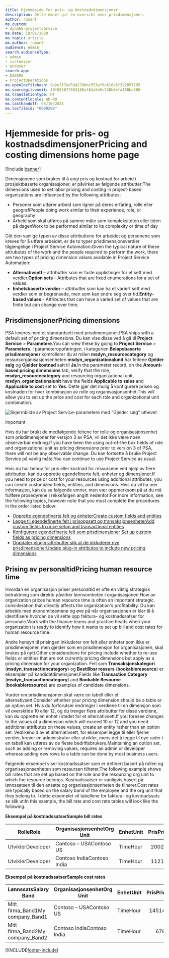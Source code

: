 ```yaml
---
title: Hjemmeside for pris- og kostnadsdimensjoner
description: Dette emnet gir en oversikt over prisdimensjoner.
author: rumant
ms.custom:
- dyn365-projectservice
ms.date: 10/01/2020
ms.topic: article
ms.author: rumant
audience: Admin
search.audienceType:
- admin
- customizer
- enduser
search.app:
- D365PS
- ProjectOperations
ms.openlocfilehash: 9a2e2f7ed394229bbc553af9e616a6f322857195
ms.sourcegitcommit: 40f68387f594180af64a5e5c748b6efa188bd300
ms.translationtype: HT
ms.contentlocale: nb-NO
ms.lasthandoff: 05/10/2021
ms.locfileid: "6009268"
---
```

# <a name="pricing-and-costing-dimensions-home-page"></a><span data-ttu-id="51764-103">Hjemmeside for pris- og kostnadsdimensjoner</span><span class="sxs-lookup"><span data-stu-id="51764-103">Pricing and costing dimensions home page</span></span>

[!include [banner](../includes/psa-now-project-operations.md)]

<span data-ttu-id="51764-104">Dimensjonene som brukes til å angi pris og kostnad for arbeid i prosjektbaserte organisasjoner, er påvirket av følgende attributter:</span><span class="sxs-lookup"><span data-stu-id="51764-104">The dimensions used to set labor pricing and costing in project-based organizations are influenced by the following attributes:</span></span>

- <span data-ttu-id="51764-105">Personer som utfører arbeid som ligner på deres erfaring, rolle eller geografi</span><span class="sxs-lookup"><span data-stu-id="51764-105">People doing work similar to their experience, role, or geography</span></span>
- <span data-ttu-id="51764-106">Arbeid som skal utføres på samme måte som kompleksiteten eller tiden på dagen</span><span class="sxs-lookup"><span data-stu-id="51764-106">Work to be performed similar to its complexity or time of day</span></span>

<span data-ttu-id="51764-107">Gitt den vanlige typen av disse attributtene for arbeidet og personene som kreves for å utføre arbeidet, er de to typer prisdimensjonsverdier tilgjengelige i Project Service Automation:</span><span class="sxs-lookup"><span data-stu-id="51764-107">Given the typical nature of these attrubutes of the work and the people required to perform the work, there are two types of pricing dimension values available in Project Service Automation:</span></span> 

- <span data-ttu-id="51764-108">**Alternativsett** – attributter som er faste opplistinger for et sett med verdier.</span><span class="sxs-lookup"><span data-stu-id="51764-108">**Option sets** - Attributes that are fixed enumerations for a set of values.</span></span>
- <span data-ttu-id="51764-109">**Enhetsbaserte verdier** – attributter som kan ha et variert sett med verdier som er begrensede, men som kan endre seg over tid.</span><span class="sxs-lookup"><span data-stu-id="51764-109">**Entity-based values** - Attributes that can have a varied set of values that are finite but can change over time.</span></span>

## <a name="pricing-dimensions"></a><span data-ttu-id="51764-110">Prisdimensjoner</span><span class="sxs-lookup"><span data-stu-id="51764-110">Pricing dimensions</span></span>

<span data-ttu-id="51764-111">PSA leveres med et standardsett med prisdimensjoner.</span><span class="sxs-lookup"><span data-stu-id="51764-111">PSA ships with a default set of pricing dimensions.</span></span> <span data-ttu-id="51764-112">Du kan vise disse ved å gå til **Project Service** > **Parametere**.</span><span class="sxs-lookup"><span data-stu-id="51764-112">You can view these by going to **Project Service** > **Parameters**.</span></span> <span data-ttu-id="51764-113">i parameteroppføringen, i kategorien **Beløpsbaserte prisdimensjoner** kontrollerer du at rollen **msdyn_resourcecategory** og ressursorganisasjonsenheten **msdyn_organizationalunit** har feltene **Gjelder salg** og **Gjelder kostnad** satt til **Ja**.</span><span class="sxs-lookup"><span data-stu-id="51764-113">In the parameter record, on the **Amount-based pricing dimensions** tab, verify that the role, **msdyn_resourcecategory** and resourcing organizational unit, **msdyn_organizationalunit** have the fields **Applicable to sales** and **Applicable to cost** set to **Yes**.</span></span> <span data-ttu-id="51764-114">Dette gjør det mulig å konfigurere prisen og kostnaden for hver kombinasjon av rolle og organisasjonsenhet.</span><span class="sxs-lookup"><span data-stu-id="51764-114">This will allow you to set up the price and cost for each role and organizational unit combination.</span></span>

![Skjermbilde av Project Service-parametere med "Gjelder salg" uthevet](media/PS-OOB-parameters.png)

> [!IMPORTANT]
> <span data-ttu-id="51764-116">Hvis du har brukt de medfølgende feltene for rolle og organisasjonsenhet som prisdimensjoner før versjon 3 av PSA, vil det ikke være noen observerbar endring.</span><span class="sxs-lookup"><span data-stu-id="51764-116">If you have been the using out-of-the box fields of role and organizational unit as pricing dimensions prior to version 3 of PSA, there will not be any observable change.</span></span> <span data-ttu-id="51764-117">Du kan fortsette å bruke Project Service på vanlig måte.</span><span class="sxs-lookup"><span data-stu-id="51764-117">You can continue to use Project Service as usual.</span></span> 

<span data-ttu-id="51764-118">Hvis du har behov for pris eller kostnad for ressursene ved hjelp av flere attributter, kan du opprette egendefinerte felt, enheter og dimensjoner.</span><span class="sxs-lookup"><span data-stu-id="51764-118">If you need to price or cost for your resources using additional attributes, you can create customized fields, entities, and dimensions.</span></span> <span data-ttu-id="51764-119">Hvis du vil ha mer informasjon, kan du se følgende emner, men vær oppmerksom på at du må fullføre prosedyrene i rekkefølgen angitt nedenfor:</span><span class="sxs-lookup"><span data-stu-id="51764-119">For more information, see the following topics, however note that you must complete the procedures in the order listed below:</span></span>

- [<span data-ttu-id="51764-120">Opprette egendefinerte felt og enheter</span><span class="sxs-lookup"><span data-stu-id="51764-120">Create custom fields and entities</span></span>](create-custom-fields-entities.md)
- [<span data-ttu-id="51764-121">Legge til egendefinerte felt i prisoppsett og transaksjonsenheter</span><span class="sxs-lookup"><span data-stu-id="51764-121">Add custom fields to price setup and transactional entities</span></span>](field-references.md)
- [<span data-ttu-id="51764-122">Konfigurere egendefinerte felt som prisdimensjoner </span><span class="sxs-lookup"><span data-stu-id="51764-122">Set up custom fields as pricing dimensions</span></span>](set-up-pricing-dimensions.md)
- [<span data-ttu-id="51764-123">Oppdater plugin-attributter slik at de inkluderer nye prisdimensjoner</span><span class="sxs-lookup"><span data-stu-id="51764-123">Update plug-in attributes to include new pricing dimensions</span></span>](update-plug-in-attributes.md)

## <a name="pricing-human-resource-time"></a><span data-ttu-id="51764-124">Prising av personaltid</span><span class="sxs-lookup"><span data-stu-id="51764-124">Pricing human resource time</span></span>
<span data-ttu-id="51764-125">Hvordan en organisasjon priser personaltid er ofte en viktig strategisk betraktning som direkte påvirker lønnsomheten i organisasjonen.</span><span class="sxs-lookup"><span data-stu-id="51764-125">How an organization prices human resource time is often an important strategic consideration that directly affects the organization's profitability.</span></span> <span data-ttu-id="51764-126">Du kan arbeide med økonomiteamene og øve på når organisasjonen er klar til å identifisere hvordan de vil sette opp faktura- og kostnadssatser for personale.</span><span class="sxs-lookup"><span data-stu-id="51764-126">Work with the finance teams and practice heads when your organization is ready to identify how it wants to set up bill and cost rates for human resource time.</span></span>

<span data-ttu-id="51764-127">Andre hensyn til prisingen inkluderer om felt eller enheter som ikke er prisdimensjoner, men gjelder som en prisdimensjon for organisasjonen, skal brukes på nytt.</span><span class="sxs-lookup"><span data-stu-id="51764-127">Other considerations for pricing include whether to re-use fields or entities that are not currently pricing dimensions but apply as a pricing dimension for your organization.</span></span> <span data-ttu-id="51764-128">Felt som **Transaksjonskategori** (**msdyn_transactioncategory**) og **Bestillbar ressurs** (**bookableresource**) er eksempler på kandidatdimensjoner.</span><span class="sxs-lookup"><span data-stu-id="51764-128">Fields like **Transaction Category** (**msdyn_transactioncategory**) and **Bookable Resource** (**bookableresource**) are examples of candidate dimensions.</span></span> 

<span data-ttu-id="51764-129">Vurder om prisdimensjonen skal være en tabell eller et alternativsett.</span><span class="sxs-lookup"><span data-stu-id="51764-129">Consider whether your pricing dimension should be a table or an option set.</span></span> <span data-ttu-id="51764-130">Hvis du forforutser endringer i verdiene til en dimensjon som vil overskride 10 eller 12, og du trenger flere attributter for disse verdiene, kan du opprette en enhet i stedet for et alternativsett.</span><span class="sxs-lookup"><span data-stu-id="51764-130">If you foresee changes to the values of a dimension which will exceed 10 or 12 and you need additional attributes on these values, create an entity rather than an option set.</span></span> <span data-ttu-id="51764-131">Vedlikehold av et alternativsett, for eksempel legge til eller fjerne verdier, krever en administrator eller utvikler, mens det å legge til nye rader i en tabell kan utføres av de fleste bedriftsbrukere.</span><span class="sxs-lookup"><span data-stu-id="51764-131">Maintaining an option set, such as adding or removing values, requires an admin or developer whereas adding new rows to a table can be done by most business users.</span></span>

<span data-ttu-id="51764-132">Følgende eksempel viser kostnadssatser som er definert basert på rollen og organisasjonsenheten som ressursen tilhører.</span><span class="sxs-lookup"><span data-stu-id="51764-132">The following example shows bill rates that are set up based on the role and the resourcing org unit to which the resource belongs.</span></span> <span data-ttu-id="51764-133">Kostnadssatser er vanligvis basert på lønnssatsen til den ansatte og organisasjonsenheten de tilhører.</span><span class="sxs-lookup"><span data-stu-id="51764-133">Cost rates are typically based on the salary band of the employee and the org unit that they belong to.</span></span> <span data-ttu-id="51764-134">I dette eksemplet vil tabellene for faktura- og kostnadssats se slik ut:</span><span class="sxs-lookup"><span data-stu-id="51764-134">In this example, the bill rate and cost rate tables will look like the following.</span></span>

<span data-ttu-id="51764-135">**Eksempel på kostnadssatser**</span><span class="sxs-lookup"><span data-stu-id="51764-135">**Sample bill rates**</span></span>

| <span data-ttu-id="51764-136">Rolle</span><span class="sxs-lookup"><span data-stu-id="51764-136">Role</span></span>        | <span data-ttu-id="51764-137">Organisasjonsenhet</span><span class="sxs-lookup"><span data-stu-id="51764-137">Org Unit</span></span>    |<span data-ttu-id="51764-138">Enhet</span><span class="sxs-lookup"><span data-stu-id="51764-138">Unit</span></span>      |<span data-ttu-id="51764-139">Pris</span><span class="sxs-lookup"><span data-stu-id="51764-139">Price</span></span>      |<span data-ttu-id="51764-140">Valuta</span><span class="sxs-lookup"><span data-stu-id="51764-140">Currency</span></span>  |
| ------------|-------------|----------|----------:|----------|
| <span data-ttu-id="51764-141">Utvikler</span><span class="sxs-lookup"><span data-stu-id="51764-141">Developer</span></span>   | <span data-ttu-id="51764-142">Contoso – USA</span><span class="sxs-lookup"><span data-stu-id="51764-142">Contoso US</span></span>  |<span data-ttu-id="51764-143">Time</span><span class="sxs-lookup"><span data-stu-id="51764-143">Hour</span></span> | <span data-ttu-id="51764-144">200</span><span class="sxs-lookup"><span data-stu-id="51764-144">200</span></span>|<span data-ttu-id="51764-145">USD</span><span class="sxs-lookup"><span data-stu-id="51764-145">USD</span></span>     |
| <span data-ttu-id="51764-146">Utvikler</span><span class="sxs-lookup"><span data-stu-id="51764-146">Developer</span></span>   | <span data-ttu-id="51764-147">Contoso India</span><span class="sxs-lookup"><span data-stu-id="51764-147">Contoso India</span></span> |<span data-ttu-id="51764-148">Time</span><span class="sxs-lookup"><span data-stu-id="51764-148">Hour</span></span>|   <span data-ttu-id="51764-149">112</span><span class="sxs-lookup"><span data-stu-id="51764-149">112</span></span>|<span data-ttu-id="51764-150">USD</span><span class="sxs-lookup"><span data-stu-id="51764-150">USD</span></span>     |


<span data-ttu-id="51764-151">**Eksempel på kostnadssatser**</span><span class="sxs-lookup"><span data-stu-id="51764-151">**Sample cost rates**</span></span>

| <span data-ttu-id="51764-152">Lønnssats</span><span class="sxs-lookup"><span data-stu-id="51764-152">Salary Band</span></span>     | <span data-ttu-id="51764-153">Organisasjonsenhet</span><span class="sxs-lookup"><span data-stu-id="51764-153">Org Unit</span></span>    |<span data-ttu-id="51764-154">Enhet</span><span class="sxs-lookup"><span data-stu-id="51764-154">Unit</span></span>      |<span data-ttu-id="51764-155">Pris</span><span class="sxs-lookup"><span data-stu-id="51764-155">Price</span></span>      |<span data-ttu-id="51764-156">Valuta</span><span class="sxs-lookup"><span data-stu-id="51764-156">Currency</span></span>  |
| ----------------|-------------|----------|----------:|----------|
| <span data-ttu-id="51764-157">Mitt firma_Band1</span><span class="sxs-lookup"><span data-stu-id="51764-157">My company_Band1</span></span> | <span data-ttu-id="51764-158">Contoso – USA</span><span class="sxs-lookup"><span data-stu-id="51764-158">Contoso US</span></span>  |<span data-ttu-id="51764-159">Time</span><span class="sxs-lookup"><span data-stu-id="51764-159">Hour</span></span> | <span data-ttu-id="51764-160">145</span><span class="sxs-lookup"><span data-stu-id="51764-160">145</span></span>|<span data-ttu-id="51764-161">USD</span><span class="sxs-lookup"><span data-stu-id="51764-161">USD</span></span>     |
| <span data-ttu-id="51764-162">Mitt firma_Band2</span><span class="sxs-lookup"><span data-stu-id="51764-162">My company_Band2</span></span> | <span data-ttu-id="51764-163">Contoso India</span><span class="sxs-lookup"><span data-stu-id="51764-163">Contoso India</span></span> |<span data-ttu-id="51764-164">Time</span><span class="sxs-lookup"><span data-stu-id="51764-164">Hour</span></span>|   <span data-ttu-id="51764-165">67</span><span class="sxs-lookup"><span data-stu-id="51764-165">67</span></span>|<span data-ttu-id="51764-166">USD</span><span class="sxs-lookup"><span data-stu-id="51764-166">USD</span></span>     |


[!INCLUDE[footer-include](../includes/footer-banner.md)]